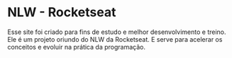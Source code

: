 # NLW - Rocketseat
Esse site foi criado para fins de estudo e melhor desenvolvimento e treino. 
Ele é um projeto oriundo do NLW da Rocketseat. 
E serve para acelerar os conceitos e evoluir na prática da programação.
